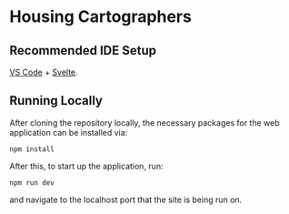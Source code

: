 # Housing Cartographers


## Recommended IDE Setup

[VS Code](https://code.visualstudio.com/) + [Svelte](https://marketplace.visualstudio.com/items?itemName=svelte.svelte-vscode).

## Running Locally

After cloning the repository locally, the necessary packages for the web application can be installed via:

```
npm install
```

After this, to start up the application, run:

```
npm run dev
```

and navigate to the localhost port that the site is being run on.
